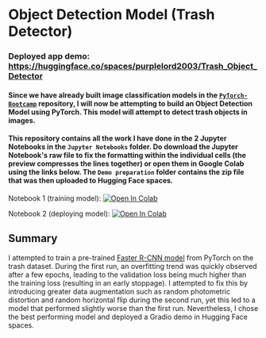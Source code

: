 # Object Detection Model (Trash Detector)
### Deployed app demo: https://huggingface.co/spaces/purplelord2003/Trash_Object_Detector

#### Since we have already built image classification models in the [`PyTorch-Bootcamp`](https://github.com/purplelord2003/PyTorch-Bootcamp) repository, I will now be attempting to build an Object Detection Model using PyTorch. This model will attempt to detect trash objects in images.

#### This repository contains all the work I have done in the 2 Jupyter Notebooks in the `Jupyter Notebooks` folder. Do download the Jupyter Notebook's raw file to fix the formatting within the individual cells (the preview compresses the lines together) or open them in Google Colab using the links below. The `Demo preparation` folder contains the zip file that was then uploaded to Hugging Face spaces.

Notebook 1 (training model):
<a target="_blank" href="https://colab.research.google.com/github/purplelord2003/Object-Detection-Model/blob/main/Jupyter%20Notebooks/Trash_Object_Detection_Model.ipynb">
  <img src="https://colab.research.google.com/assets/colab-badge.svg" alt="Open In Colab"/>
</a>

Notebook 2 (deploying model):
<a target="_blank" href="https://colab.research.google.com/github/purplelord2003/Object-Detection-Model/blob/main/Jupyter%20Notebooks/Trash_Object_Detection_Model_Deployment.ipynb">
  <img src="https://colab.research.google.com/assets/colab-badge.svg" alt="Open In Colab"/>
</a>

## Summary
I attempted to train a pre-trained [Faster R-CNN model](https://pytorch.org/vision/stable/models/faster_rcnn.html) from PyTorch on the trash dataset. During the first run, an overfitting trend was quickly observed after a few epochs, leading to the validation loss being much higher than the training loss (resulting in an early stoppage). I attempted to fix this by introducing greater data augmentation such as random photometric distortion and random horizontal flip during the second run, yet this led to a model that performed slightly worse than the first run. Nevertheless, I chose the best performing model and deployed a Gradio demo in Hugging Face spaces. 
